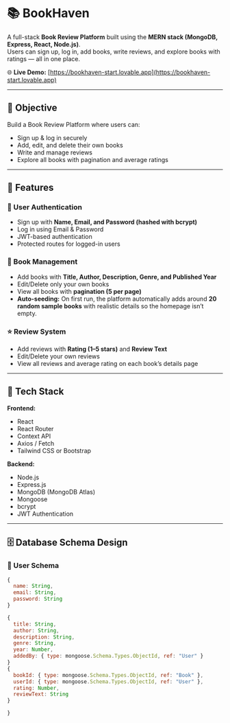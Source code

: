# 📚 BookHaven

A full-stack **Book Review Platform** built using the **MERN stack (MongoDB, Express, React, Node.js)**.  
Users can sign up, log in, add books, write reviews, and explore books with ratings — all in one place.


🌐 **Live Demo:** [https://bookhaven-start.lovable.app](https://bookhaven-start.lovable.app)


---

## 🎯 Objective
Build a Book Review Platform where users can:
- Sign up & log in securely
- Add, edit, and delete their own books
- Write and manage reviews
- Explore all books with pagination and average ratings

---

## 🚀 Features

### 🔐 User Authentication
- Sign up with **Name, Email, and Password (hashed with bcrypt)**
- Log in using Email & Password
- JWT-based authentication
- Protected routes for logged-in users

### 📘 Book Management
- Add books with **Title, Author, Description, Genre, and Published Year**
- Edit/Delete only your own books
- View all books with **pagination (5 per page)**
- **Auto-seeding:** On first run, the platform automatically adds around **20 random sample books** with realistic details so the homepage isn’t empty.

### ⭐ Review System
- Add reviews with **Rating (1–5 stars)** and **Review Text**
- Edit/Delete your own reviews
- View all reviews and average rating on each book’s details page

---

## 🧠 Tech Stack

**Frontend:**
- React  
- React Router  
- Context API  
- Axios / Fetch  
- Tailwind CSS or Bootstrap  

**Backend:**
- Node.js  
- Express.js  
- MongoDB (MongoDB Atlas)  
- Mongoose  
- bcrypt  
- JWT Authentication  

---

## 🗄️ Database Schema Design

### 👤 User Schema
```js
{
  name: String,
  email: String,
  password: String
}

{
  title: String,
  author: String,
  description: String,
  genre: String,
  year: Number,
  addedBy: { type: mongoose.Schema.Types.ObjectId, ref: "User" }
}
{
  bookId: { type: mongoose.Schema.Types.ObjectId, ref: "Book" },
  userId: { type: mongoose.Schema.Types.ObjectId, ref: "User" },
  rating: Number,
  reviewText: String
}

}

